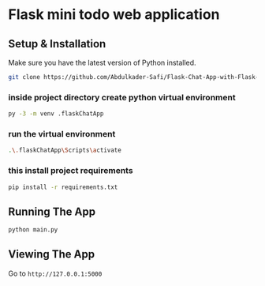 # Flask mini todo web application

## Setup & Installation

Make sure you have the latest version of Python installed.

```bash
git clone https://github.com/Abdulkader-Safi/Flask-Chat-App-with-Flask-SocketIO.git
```

### inside project directory create python virtual environment

```bash
py -3 -m venv .flaskChatApp
```

### run the virtual environment

```bash
.\.flaskChatApp\Scripts\activate
```

### this install project requirements

```bash
pip install -r requirements.txt
```

## Running The App

```bash
python main.py
```

## Viewing The App

Go to `http://127.0.0.1:5000`
